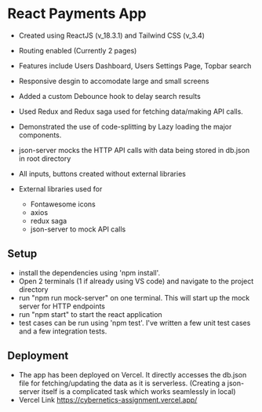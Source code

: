 # React Payments App

 - Created using ReactJS (v_18.3.1) and Tailwind CSS (v_3.4)
 - Routing enabled (Currently 2 pages)
 - Features include Users Dashboard, Users Settings Page, Topbar search
 - Responsive desgin to accomodate large and small screens
 - Added a custom Debounce hook to delay search results
 - Used Redux and Redux saga used for fetching data/making API calls.
 - Demonstrated the use of code-splitting by Lazy loading the major components.
 - json-server mocks the HTTP API calls with data being stored in db.json in root directory
 - All inputs, buttons created without external libraries

 - External libraries used for
    - Fontawesome icons
    - axios
    - redux saga
    - json-server to mock API calls

## Setup
 
 - install the dependencies using 'npm install'.
 - Open 2 terminals (1 if already using VS code) and navigate to the project directory
 - run "npm run mock-server" on one terminal. This will start up the mock server for HTTP endpoints
 - run "npm start" to start the react application
 - test cases can be run using 'npm test'. I've written a few unit test cases and a few integration tests.

 ## Deployment

 - The app has been deployed on Vercel. It directly accesses the db.json file for fetching/updating the data as it is serverless. (Creating a json-server itself is a complicated task which works seamlessly in local)
 - Vercel Link https://cybernetics-assignment.vercel.app/
